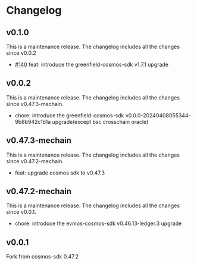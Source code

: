 # Changelog

## v0.1.0
This is a maintenance release. The changelog includes all the changes since v0.0.2

* [#140](https://github.com/zkMeLabs/mechain-cosmos-sdk/pull/140) feat: introduce the greenfield-cosmos-sdk v1.7.1 upgrade

## v0.0.2
This is a maintenance release. The changelog includes all the changes since v0.47.3-mechain.

* chore: introduce the greenfield-cosmos-sdk v0.0.0-20240408055344-9b8b942c1b1a upgrade(except bsc crosschain oracle)

## v0.47.3-mechain
This is a maintenance release. The changelog includes all the changes since v0.47.2-mechain.

* feat: upgrade cosmos sdk to v0.47.3
  
## v0.47.2-mechain
This is a maintenance release. The changelog includes all the changes since v0.0.1.

* chore: introduce the evmos-cosmos-sdk v0.46.13-ledger.3 upgrade

## v0.0.1
Fork from cosmos-sdk 0.47.2
